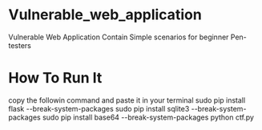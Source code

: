 # Vulnerable_web_application
Vulnerable Web Application Contain Simple scenarios for beginner Pen-testers     

# How To Run It
copy the followin command and paste it in your terminal 
sudo pip install flask --break-system-packages
sudo pip install sqlite3 --break-system-packages
sudo pip install base64 --break-system-packages
python ctf.py
